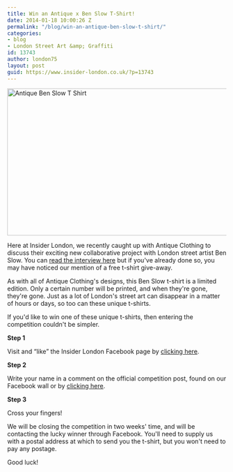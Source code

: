 ```yaml
---
title: Win an Antique x Ben Slow T-Shirt!
date: 2014-01-18 10:00:26 Z
permalink: "/blog/win-an-antique-ben-slow-t-shirt/"
categories:
- blog
- London Street Art &amp; Graffiti
id: 13743
author: london75
layout: post
guid: https://www.insider-london.co.uk/?p=13743
---
```


[<img class="alignnone size-full wp-image-13735" alt="Antique Ben Slow T Shirt" src="/wp-content/uploads/2014/01/Antique-Ben-Slow-T-Shirt.jpg" width="566" height="337" />](/wp-content/uploads/2014/01/Antique-Ben-Slow-T-Shirt.jpg)

Here at Insider London, we recently caught up with Antique Clothing to discuss their exciting new collaborative project with London street artist Ben Slow. You can [read the interview here](/antique-ben-slow-collaboration/) but if you've already done so, you may have noticed our mention of a free t-shirt give-away.

As with all of Antique Clothing's designs, this Ben Slow t-shirt is a limited edition. Only a certain number will be printed, and when they're gone, they're gone. Just as a lot of London's street art can disappear in a matter of hours or days, so too can these unique t-shirts.

If you'd like to win one of these unique t-shirts, then entering the competition couldn't be simpler.

**Step 1**

Visit and &#8220;like&#8221; the Insider London Facebook page by [clicking here](https://www.facebook.com/insiderlondon).

**Step 2**

Write your name in a comment on the official competition post, found on our Facebook wall or by [clicking here](https://www.facebook.com/photo.php?fbid=632410546820518&set=a.431801010214807.102215.171999056195005&type=1).

**Step 3**

Cross your fingers!

We will be closing the competition in two weeks' time, and will be contacting the lucky winner through Facebook. You'll need to supply us with a postal address at which to send you the t-shirt, but you won't need to pay any postage.

Good luck!
